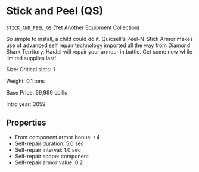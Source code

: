# Stick and Peel (QS)

`STICK_AND_PEEL_QS` (Yet Another Equipment Collection)

So simple to install, a child could do it. Quicsell's Peel-N-Stick Armor makes use of advanced self repair technology imported all the way from Diamond Shark Territory. HarJel will repair your armour in battle. Get some now while limited supplies last!

Size: Critical slots: 1

Weight: 0.1 tons

Base Price: 69,999 cbills

Intro year: 3059

## Properties
* Front component armor bonus: +4 
* Self-repair duration: 5.0 sec
* Self-repair interval: 1.0 sec
* Self-repair scope: component 
* Self-repair armor value: 0.2 

